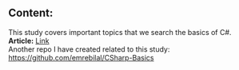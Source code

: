 ## Content:
This study covers important topics that we search the basics of C#.  
**Article:** [Link](https://drive.google.com/file/d/1BBhBRu0l533-_dI3Mdd1o2wOeNIJLdCv/view)  
Another repo I have created related to this study: https://github.com/emrebilal/CSharp-Basics
